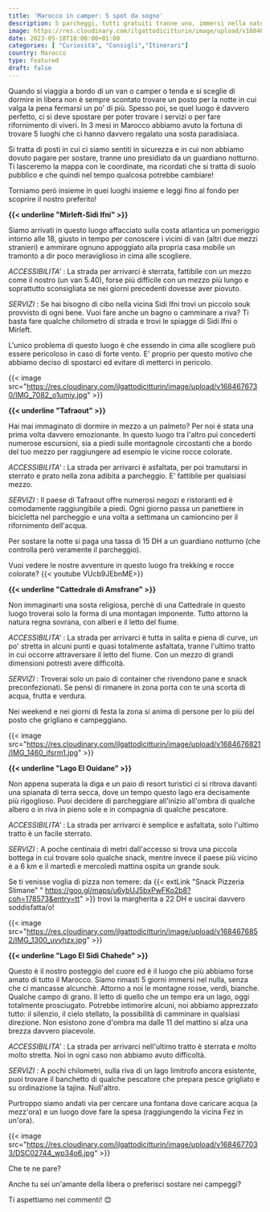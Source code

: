 ```yaml
---
title: 'Marocco in camper: 5 spot da sogno'
description: 5 parcheggi, tutti gratuiti tranne uno, immersi nella natura in cui vivere e sognare a bordo del tuo camper. Vieni a scoprirli con noi!
image: https://res.cloudinary.com/ilgattodicitturin/image/upload/v1684676753/IMG_9525_hvzska.jpg
date: 2023-05-18T10:00:00+01:00
categories: [ "Curiosità", "Consigli","Itinerari"]
country: Marocco
type: featured
draft: false 
---
```


Quando si viaggia a bordo di un van o camper o tenda e si sceglie di dormire in libera non è sempre scontato trovare un posto per la notte in cui valga la pena fermarsi un po' di più. 
Spesso poi, se quel luogo è davvero perfetto, ci si deve spostare per poter trovare i servizi o per fare rifornimento di viveri. 
In 3 mesi in Marocco abbiamo avuto la fortuna di trovare 5 luoghi che ci hanno davvero regalato una sosta paradisiaca. 

Si tratta di posti in cui ci siamo sentiti in sicurezza e in cui non abbiamo dovuto pagare per sostare, tranne uno presidiato da un guardiano notturno. 
Ti lasceremo la mappa con le coordinate, ma ricordati che si tratta di suolo pubblico e che quindi nel tempo qualcosa potrebbe cambiare!

Torniamo però insieme in quei luoghi insieme e leggi fino al fondo per scoprire il nostro preferito! 

**{{< underline "Mirleft-Sidi Ifni" >}}**

Siamo arrivati in questo luogo affacciato sulla costa atlantica un pomeriggio intorno alle 18, giusto in tempo per conoscere i vicini di van (altri due mezzi stranieri) e ammirare ognuno appoggiato alla propria casa mobile un tramonto a dir poco meraviglioso in cima alle scogliere.

_ACCESSIBILITA'_ : La strada per arrivarci è sterrata, fattibile con un mezzo come il nostro (un van 5.40), forse più difficile con un mezzo più lungo e soprattutto sconsigliata se nei giorni precedenti dovesse aver piovuto.

_SERVIZI_ : Se hai bisogno di cibo nella vicina Sidi Ifni trovi un piccolo souk provvisto di ogni bene.
Vuoi fare anche un bagno o camminare a riva? Ti basta fare qualche chilometro di strada e trovi le spiagge di Sidi Ifni o Mirleft. 

L'unico problema di questo luogo è che essendo in cima alle scogliere può essere pericoloso in caso di forte vento. E' proprio per questo motivo che abbiamo deciso di spostarci ed evitare di metterci in pericolo.

{{< image src="https://res.cloudinary.com/ilgattodicitturin/image/upload/v1684676730/IMG_7082_o1umiy.jpg" >}}


**{{< underline "Tafraout" >}}**

Hai mai immaginato di dormire in mezzo a un palmeto? Per noi è stata una prima volta davvero emozionante.
In questo luogo tra l'altro pui concederti numerose escursioni, sia a piedi sulle montagnole circostanti che a bordo del tuo mezzo per raggiungere ad esempio le vicine rocce colorate. 

_ACCESSIBILITA'_ : La strada per arrivarci è asfaltata, per poi tramutarsi in sterrato e prato nella zona adibita a parcheggio. E' fattibile per qualsiasi mezzo. 

_SERVIZI_ : Il paese di Tafraout offre numerosi negozi e ristoranti ed è comodamente raggiungibile a piedi. Ogni giorno passa un panettiere in bicicletta nel parcheggio e una volta a settimana un camioncino per il rifornimento dell'acqua.

Per sostare la notte si paga una tassa di 15 DH a un guardiano notturno (che controlla però veramente il parcheggio).

Vuoi vedere le nostre avventure in questo luogo fra trekking e rocce colorate? 
{{< youtube VUcb9JEbnME>}}


**{{< underline "Cattedrale di Amsfrane" >}}**

Non immaginarti una sosta religiosa, perchè di una Cattedrale in questo luogo troverai solo la forma di una montagan imponente. Tutto attorno la natura regna sovrana, con alberi e il letto del fiume. 

_ACCESSIBILITA'_ : La strada per arrivarci è tutta in salita e piena di curve, un po' stretta in alcuni punti e quasi totalmente asfaltata, tranne l'ultimo tratto in cui occorre attraversare il letto del fiume. 
Con un mezzo di grandi dimensioni potresti avere difficoltà.

_SERVIZI_ : Troverai solo un paio di container che rivendono pane e snack preconfezionati. Se pensi di rimanere in zona porta con te una scorta di acqua, frutta e verdura. 

Nei weekend e nei giorni di festa la zona si anima di persone per lo più del posto che grigliano e campeggiano. 

{{< image src="https://res.cloudinary.com/ilgattodicitturin/image/upload/v1684676821/IMG_1460_ifsrm1.jpg" >}}

**{{< underline "Lago El Ouidane" >}}** 

Non appena superata la diga e un paio di resort turistici ci si ritrova davanti una spianata di terra secca, dove un tempo questo lago era decisamente più rigoglioso. Puoi decidere di parcheggiare all'inizio all'ombra di qualche albero o in riva in pieno sole e in compagnia di qualche pescatore.

_ACCESSIBILITA'_ : La strada per arrivarci è semplice e asfaltata, solo l'ultimo tratto è un facile sterrato.

_SERVIZI_ : A poche centinaia di metri dall'accesso si trova una piccola bottega in cui trovare solo qualche snack, mentre invece il paese più vicino è a 6 km e il martedì e mercoledì mattina ospita un grande souk.

Se ti venisse voglia di pizza non temere: da {{< extLink "Snack Pizzeria Slimane" " https://goo.gl/maps/u6ybUJ5bxPwFKo2b8?coh=178573&entry=tt" >}} trovi la margherita a 22 DH e uscirai davvero soddisfatta/o!  

{{< image src="https://res.cloudinary.com/ilgattodicitturin/image/upload/v1684676852/IMG_1300_uvyhzx.jpg" >}}


**{{< underline "Lago El Sidi Chahede" >}}** 

Questo è il nostro posteggio del cuore ed è il luogo che più abbiamo forse amato di tutto il Marocco. Siamo rimasti 5 giorni immersi nel nulla, senza che ci mancasse alcunchè. Attorno a noi le montagne rosse, verdi, bianche. Qualche campo di grano. Il letto di quello che un tempo era un lago, oggi totalmente prosciugato. 
Potrebbe intimorire alcuni, noi abbiamo apprezzato tutto: il silenzio, il cielo stellato, la possibilità di camminare in qualsiasi direzione.
Non esistono zone d'ombra ma dalle 11 del mattino si alza una brezza davvero piacevole. 

_ACCESSIBILITA'_ : La strada per arrivarci nell'ultimo tratto è sterrata e molto molto stretta. Noi in ogni caso non abbiamo avuto difficoltà.

_SERVIZI_ : A pochi chilometri, sulla riva di un lago limitrofo ancora esistente, puoi trovare il banchetto di qualche pescatore che prepara pesce grigliato e su ordinazione la tajina. Null'altro. 

Purtroppo siamo andati via per cercare una fontana dove caricare acqua (a mezz'ora) e un luogo dove fare la spesa (raggiungendo la vicina Fez in un'ora).

{{< image src="https://res.cloudinary.com/ilgattodicitturin/image/upload/v1684677033/DSC02744_wp34o6.jpg" >}}



Che te ne pare?

Anche tu sei un'amante della libera o preferisci sostare nei campeggi?

Ti aspettiamo nei commenti! 😊









